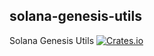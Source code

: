solana-genesis-utils
----------
Solana Genesis Utils
[![Crates.io](https://img.shields.io/crates/v/solana-genesis-utils.svg)](https://crates.io/crates/solana-genesis-utils)